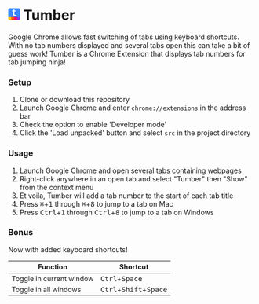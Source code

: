# ![tumber logo](https://github.com/jonpatterson/tumber/blob/master/src/images/icon24.png?raw=true) Tumber #
Google Chrome allows fast switching of tabs using keyboard shortcuts.  With no tab numbers displayed and several tabs open this can take a bit of guess work!  Tumber is a Chrome Extension that displays tab numbers for tab jumping ninja!

### Setup ###
1. Clone or download this repository
2. Launch Google Chrome and enter `chrome://extensions` in the address bar
3. Check the option to enable 'Developer mode'
4. Click the 'Load unpacked' button and select `src` in the project directory

### Usage ###
1. Launch Google Chrome and open several tabs containing webpages
2. Right-click anywhere in an open tab and select "Tumber" then "Show" from the context menu
3. Et voila, Tumber will add a tab number to the start of each tab title
4. Press <kbd>&#8984;</kbd>+<kbd>1</kbd> through <kbd>&#8984;</kbd>+<kbd>8</kbd> to jump to a tab on Mac
5. Press <kbd>Ctrl</kbd>+<kbd>1</kbd> through <kbd>Ctrl</kbd>+<kbd>8</kbd> to jump to a tab on Windows

### Bonus ###
Now with added keyboard shortcuts!

Function | Shortcut
--- | ---
Toggle in current window| <kbd>Ctrl</kbd>+<kbd>Space</kbd>
Toggle in all windows | <kbd>Ctrl</kbd>+<kbd>Shift</kbd>+<kbd>Space</kbd>
